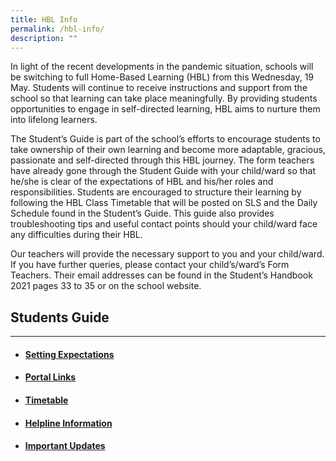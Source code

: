 ```yaml
---
title: HBL Info
permalink: /hbl-info/
description: ""
---
```



In light of the recent developments in the pandemic situation, schools will be switching to full Home-Based Learning (HBL) from this Wednesday, 19 May. Students will continue to receive instructions and support from the school so that learning can take place meaningfully. By providing students opportunities to engage in self-directed learning, HBL aims to nurture them into lifelong learners.   
  
The Student’s Guide is part of the school’s efforts to encourage students to take ownership of their own learning and become more adaptable, gracious, passionate and self-directed through this HBL journey. The form teachers have already gone through the Student Guide with your child/ward so that he/she is clear of the expectations of HBL and his/her roles and responsibilities. Students are encouraged to structure their learning by following the HBL Class Timetable that will be posted on SLS and the Daily Schedule found in the Student’s Guide. This guide also provides troubleshooting tips and useful contact points should your child/ward face any difficulties during their HBL.  
  
Our teachers will provide the necessary support to you and your child/ward. If you have further queries, please contact your child’s/ward’s Form Teachers. Their email addresses can be found in the Student’s Handbook 2021 pages 33 to 35 or on the school website.

## Students Guide

---

* #### [Setting Expectations](/hbl-info/students-guide/setting-expectations/)
* #### [Portal Links](/hbl-info/students-guide/portal-links/student-learning-space-sls/)
* #### [Timetable](/hbl-info/students-guide/timetable/)
* #### [Helpline Information](/hbl-info/students-guide/helpline-information/)
* #### [Important Updates](/hbl-info/students-guide/important-updates/)